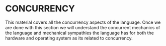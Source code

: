 # CONCURRENCY

This material covers all the concurrency aspects of the language. Once we are done with this 
section we will understand the concurrent mechanics of the language and mechanical sympathies
the language has for both the hardware and operating system as its related to concurrency.


